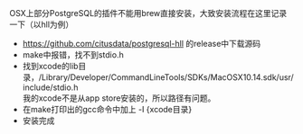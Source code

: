 OSX上部分PostgreSQL的插件不能用brew直接安装，大致安装流程在这里记录一下（以hll为例）

* https://github.com/citusdata/postgresql-hll 的release中下载源码
* make中报错，找不到stdio.h
* 找到xcode的lib目录，/Library/Developer/CommandLineTools/SDKs/MacOSX10.14.sdk/usr/include/stdio.h  
我的xcode不是从app store安装的，所以路径有问题。
* 在make打印出的gcc命令中加上 -I {xcode目录}
* 安装完成
